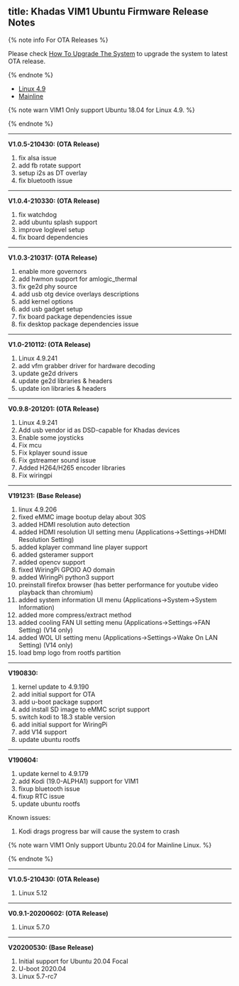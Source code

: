 title: Khadas VIM1 Ubuntu Firmware Release Notes
---

{% note info For OTA Releases %}

Please check [How To Upgrade The System](/android/vim1/HowToUpgradeTheSystem.html) to upgrade the system to latest OTA release.

{% endnote %}


<ul class="nav nav-tabs" id="myTab" role="tablist">
  <li class="nav-item" role="presentation">
    <a class="nav-link active" id="4.9-tab" data-toggle="tab" href="#4.9" role="tab" aria-controls="4.9" aria-selected="true">Linux 4.9</a>
  </li>
  <li class="nav-item" role="presentation">
    <a class="nav-link" id="mainline-tab" data-toggle="tab" href="#mainline" role="tab" aria-controls="mainline" aria-selected="false">Mainline</a>
  </li>
</ul>
<div class="tab-content" id="myTabContent">
<div class="tab-pane fade show active" id="4.9" role="tabpanel" aria-labelledby="4.9-tab">

{% note warn VIM1 Only support Ubuntu 18.04 for Linux 4.9. %}

{% endnote %}

--------------------------------------------------------------------------------------------------
**V1.0.5-210430: (OTA Release)**

1. fix alsa issue
2. add fb rotate support
3. setup i2s as DT overlay
4. fix bluetooth issue

--------------------------------------------------------------------------------------------------
**V1.0.4-210330: (OTA Release)**

1. fix watchdog
2. add ubuntu splash support
3. improve loglevel setup
4. fix board dependencies

--------------------------------------------------------------------------------------------------
**V1.0.3-210317: (OTA Release)**

1. enable more governors
2. add hwmon support for amlogic_thermal
3. fix ge2d phy source
4. add usb otg device overlays descriptions
5. add kernel options
6. add usb gadget setup
7. fix board package dependencies issue
8. fix desktop package dependencies issue

--------------------------------------------------------------------------------------------------
**V1.0-210112: (OTA Release)**

1. Linux 4.9.241
2. add vfm grabber driver for hardware decoding
3. update ge2d drivers
4. update ge2d libraries & headers
5. update ion libraries & headers

--------------------------------------------------------------------------------------------------
**V0.9.8-201201: (OTA Release)**

1. Linux 4.9.241
2. Add usb vendor id as DSD-capable for Khadas devices
3. Enable some joysticks
4. Fix mcu
5. Fix kplayer sound issue
6. Fix gstreamer sound issue
7. Added H264/H265 encoder libraries
8. Fix wiringpi

--------------------------------------------------------------------------------------------------
**V191231: (Base Release)**
1. linux 4.9.206
2. fixed eMMC image bootup delay about 30S
3. added HDMI resolution auto detection
4. added HDMI resolution UI setting menu (Applications->Settings->HDMI Resolution Setting)
5. added kplayer command line player support
6. added gsteramer support
7. added opencv support
8. fixed WiringPi GPOIO AO domain
9. added WiringPi python3 support
10. preinstall firefox browser (has better performance for youtube video playback than chromium)
11. added system information UI menu (Applications->System->System Information)
12. added more compress/extract method
13. added cooling FAN UI setting menu (Applications->Settings->FAN Setting) (V14 only)
14. added WOL UI setting menu (Applications->Settings->Wake On LAN Setting) (V14 only)
15. load bmp logo from rootfs partition

--------------------------------------------------------------------------------------------------
**V190830:**

1. kernel update to 4.9.190
2. add initial support for OTA
3. add u-boot package support
4. add install SD image to eMMC script support
5. switch kodi to 18.3 stable version
6. add initial support for WiringPi
7. add V14 support
8. update ubuntu rootfs

--------------------------------------------------------------------------------------------------
**V190604:**

1. update kernel to 4.9.179
2. add Kodi (19.0-ALPHA1) support for VIM1
3. fixup bluetooth issue
4. fixup RTC issue
5. update ubuntu rootfs

Known issues:
1. Kodi drags progress bar will cause the system to crash


</div>
<div class="tab-pane fade show" id="mainline" role="tabpanel" aria-labelledby="mainline-tab">

{% note warn VIM1 Only support Ubuntu 20.04 for Mainline Linux. %}

{% endnote %}

--------------------------------------------------------------------------------------------------
**V1.0.5-210430: (OTA Release)**

1. Linux 5.12

--------------------------------------------------------------------------------------------------
**V0.9.1-20200602: (OTA Release)**

1. Linux 5.7.0

--------------------------------------------------------------------------------------------------
**V20200530: (Base Release)**

1. Initial support for Ubuntu 20.04 Focal
2. U-boot 2020.04
3. Linux 5.7-rc7

</div>
</div>
